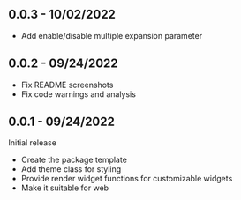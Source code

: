 ## 0.0.3 - 10/02/2022

- Add enable/disable multiple expansion parameter

## 0.0.2 - 09/24/2022

- Fix README screenshots
- Fix code warnings and analysis

## 0.0.1 - 09/24/2022
Initial release

- Create the package template
- Add theme class for styling
- Provide render widget functions for customizable widgets
- Make it suitable for web